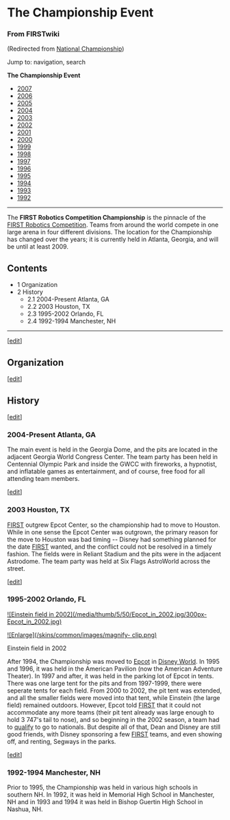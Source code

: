# The Championship Event

### From FIRSTwiki

(Redirected from [National
Championship](/index.php?title=National_Championship&redirect=no "National
Championship" ))

Jump to: navigation, search

****The Championship Event****

  * [2007](/index.php/Championship_Event_%282007%29 "Championship Event \(2007\)" )
  * [2006](/index.php/Championship_Event_%282006%29 "Championship Event \(2006\)" )
  * [2005](/index.php/Championship_Event_%282005%29 "Championship Event \(2005\)" )
  * [2004](/index.php?title=Championship_Event_%282004%29&action=edit "Championship Event \(2004\)" )
  * [2003](/index.php?title=Championship_Event_%282003%29&action=edit "Championship Event \(2003\)" )
  * [2002](/index.php?title=Championship_Event_%282002%29&action=edit "Championship Event \(2002\)" )
  * [2001](/index.php?title=Championship_Event_%282001%29&action=edit "Championship Event \(2001\)" )
  * [2000](/index.php?title=Championship_Event_%282000%29&action=edit "Championship Event \(2000\)" )
  * [1999](/index.php?title=Championship_Event_%281999%29&action=edit "Championship Event \(1999\)" )
  * [1998](/index.php/Championship_Event_%281998%29 "Championship Event \(1998\)" )
  * [1997](/index.php?title=Championship_Event_%281997%29&action=edit "Championship Event \(1997\)" )
  * [1996](/index.php/Championship_Event_%281996%29 "Championship Event \(1996\)" )
  * [1995](/index.php?title=Championship_Event_%281995%29&action=edit "Championship Event \(1995\)" )
  * [1994](/index.php?title=Championship_Event_%281994%29&action=edit "Championship Event \(1994\)" )
  * [1993](/index.php/Championship_Event_%281993%29 "Championship Event \(1993\)" )
  * [1992](/index.php/Championship_Event_%281992%29 "Championship Event \(1992\)" )  
---  
  
  
The **FIRST Robotics Competition Championship** is the pinnacle of the [FIRST
Robotics Competition](/index.php/FIRST_Robotics_Competition "FIRST Robotics
Competition" ). Teams from around the world compete in one large arena in four
different divisions. The location for the Championship has changed over the
years; it is currently held in Atlanta, Georgia, and will be until at least
2009.

## Contents

  * 1 Organization
  * 2 History
    * 2.1 2004-Present Atlanta, GA
    * 2.2 2003 Houston, TX
    * 2.3 1995-2002 Orlando, FL
    * 2.4 1992-1994 Manchester, NH  
---  
  
[[edit](/index.php?title=The_Championship_Event&action=edit&section=1 "Edit
section: Organization" )]

## Organization

[[edit](/index.php?title=The_Championship_Event&action=edit&section=2 "Edit
section: History" )]

## History

[[edit](/index.php?title=The_Championship_Event&action=edit&section=3 "Edit
section: 2004-Present Atlanta, GA" )]

### 2004-Present Atlanta, GA

The main event is held in the Georgia Dome, and the pits are located in the
adjacent Georgia World Congress Center. The team party has been held in
Centennial Olympic Park and inside the GWCC with fireworks, a hypnotist, and
inflatable games as entertainment, and of course, free food for all attending
team members.

[[edit](/index.php?title=The_Championship_Event&action=edit&section=4 "Edit
section: 2003 Houston, TX" )]

### 2003 Houston, TX

[FIRST](/index.php/FIRST "FIRST" ) outgrew Epcot Center, so the championship
had to move to Houston. While in one sense the Epcot Center was outgrown, the
primary reason for the move to Houston was bad timing -- Disney had something
planned for the date [FIRST](/index.php/FIRST "FIRST" ) wanted, and the
conflict could not be resolved in a timely fashion. The fields were in Reliant
Stadium and the pits were in the adjacent Astrodome. The team party was held
at Six Flags AstroWorld across the street.

[[edit](/index.php?title=The_Championship_Event&action=edit&section=5 "Edit
section: 1995-2002 Orlando, FL" )]

### 1995-2002 Orlando, FL

[![Einstein field in 2002](/media/thumb/5/50/Epcot_in_2002.jpg/300px-
Epcot_in_2002.jpg)](/index.php/Image:Epcot_in_2002.jpg "Einstein field in
2002" )

[![Enlarge](/skins/common/images/magnify-
clip.png)](/index.php/Image:Epcot_in_2002.jpg "Enlarge" )

Einstein field in 2002

After 1994, the Championship was moved to
[Epcot](http://www.wikipedia.org/wiki/Epcot "wikipedia:Epcot" ) in [Disney
World](http://www.wikipedia.org/wiki/Disney_World "wikipedia:Disney_World" ).
In 1995 and 1996, it was held in the American Pavilion (now the American
Adventure Theater). In 1997 and after, it was held in the parking lot of Epcot
in tents. There was one large tent for the pits and from 1997-1999, there were
seperate tents for each field. From 2000 to 2002, the pit tent was extended,
and all the smaller fields were moved into that tent, while Einstein (the
large field) remained outdoors. However, Epcot told [FIRST](/index.php/FIRST
"FIRST" ) that it could not accommodate any more teams (their pit tent already
was large enough to hold 3 747's tail to nose), and so beginning in the 2002
season, a team had to [qualify](/index.php/Qualify "Qualify" ) to go to
nationals. But despite all of that, Dean and Disney are still good friends,
with Disney sponsoring a few [FIRST](/index.php/FIRST "FIRST" ) teams, and
even showing off, and renting, Segways in the parks.

[[edit](/index.php?title=The_Championship_Event&action=edit&section=6 "Edit
section: 1992-1994 Manchester, NH" )]

### 1992-1994 Manchester, NH

Prior to 1995, the Championship was held in various high schools in southern
NH. In 1992, it was held in Memorial High School in Manchester, NH and in 1993
and 1994 it was held in Bishop Guertin High School in Nashua, NH.

